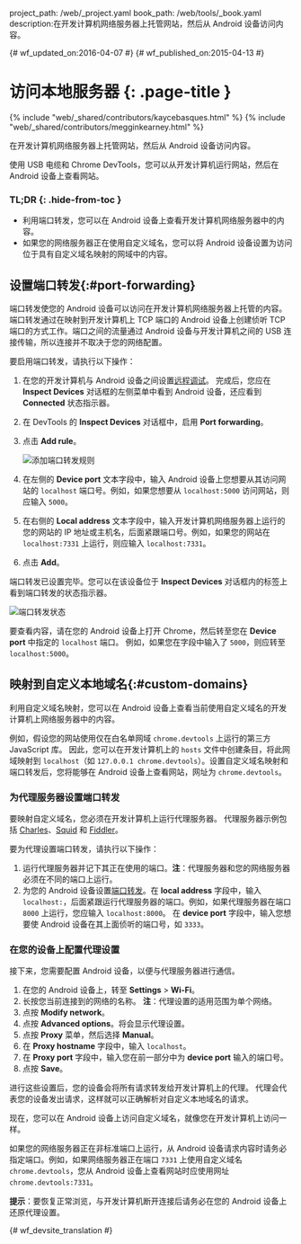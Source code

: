 project_path: /web/_project.yaml
book_path: /web/tools/_book.yaml
description:在开发计算机网络服务器上托管网站，然后从 Android 设备访问内容。

{# wf_updated_on:2016-04-07 #}
{# wf_published_on:2015-04-13 #}

# 访问本地服务器 {: .page-title }

{% include "web/_shared/contributors/kaycebasques.html" %}
{% include "web/_shared/contributors/megginkearney.html" %}

在开发计算机网络服务器上托管网站，然后从 Android 设备访问内容。


使用 USB 电缆和 Chrome DevTools，您可以从开发计算机运行网站，然后在 Android 设备上查看网站。
 


### TL;DR {: .hide-from-toc }
- 利用端口转发，您可以在 Android 设备上查看开发计算机网络服务器中的内容。
- 如果您的网络服务器正在使用自定义域名，您可以将 Android 设备设置为访问位于具有自定义域名映射的网域中的内容。


## 设置端口转发{:#port-forwarding}

端口转发使您的 Android 设备可以访问在开发计算机网络服务器上托管的内容。
端口转发通过在映射到开发计算机上 TCP 端口的 Android 设备上创建侦听 TCP 端口的方式工作。端口之间的流量通过 Android 设备与开发计算机之间的 USB 连接传输，所以连接并不取决于您的网络配置。



要启用端口转发，请执行以下操作：

1. 在您的开发计算机与 Android 设备之间设置[远程调试](.)。
完成后，您应在 **Inspect Devices** 对话框的左侧菜单中看到 Android 设备，还应看到 **Connected** 状态指示器。


1. 在 DevTools 的 **Inspect Devices** 对话框中，启用 **Port forwarding**。
1. 点击 **Add rule**。

   ![添加端口转发规则](imgs/add-rule.png)
1. 在左侧的 **Device port** 文本字段中，输入 Android 设备上您想要从其访问网站的 `localhost` 端口号。例如，如果您想要从 `localhost:5000` 访问网站，则应输入 `5000`。
1. 在右侧的 **Local address** 文本字段中，输入开发计算机网络服务器上运行的您的网站的 IP 地址或主机名，后面紧跟端口号。例如，如果您的网站在 `localhost:7331` 上运行，则应输入 `localhost:7331`。

1. 点击 **Add**。

端口转发已设置完毕。您可以在该设备位于 **Inspect Devices** 对话框内的标签上看到端口转发的状态指示器。


![端口转发状态](imgs/port-forwarding-status.png)

要查看内容，请在您的 Android 设备上打开 Chrome，然后转至您在 **Device port** 中指定的 `localhost` 端口。
例如，如果您在字段中输入了 `5000`，则应转至 `localhost:5000`。

 

## 映射到自定义本地域名{:#custom-domains}

利用自定义域名映射，您可以在 Android 设备上查看当前使用自定义域名的开发计算机上网络服务器中的内容。


例如，假设您的网站使用仅在白名单网域 `chrome.devtools` 上运行的第三方 JavaScript 库。
因此，您可以在开发计算机上的 `hosts` 文件中创建条目，将此网域映射到 `localhost`（如 `127.0.0.1 chrome.devtools`）。设置自定义域名映射和端口转发后，您将能够在 Android 设备上查看网站，网址为 `chrome.devtools`。

 

### 为代理服务器设置端口转发

要映射自定义域名，您必须在开发计算机上运行代理服务器。
代理服务器示例包括 [Charles][charles]、[Squid][squid] 和 [Fiddler][fiddler]。


要为代理设置端口转发，请执行以下操作：

1. 运行代理服务器并记下其正在使用的端口。**注**：代理服务器和您的网络服务器必须在不同的端口上运行。
1. 为您的 Android 设备设置[端口转发](#port-forwarding)。在 **local address** 字段中，输入 `localhost:`，后面紧跟运行代理服务器的端口。例如，如果代理服务器在端口 `8000` 上运行，您应输入 `localhost:8000`。
在 **device port** 字段中，输入您想要使 Android 设备在其上面侦听的端口号，如 `3333`。


[charles]: http://www.charlesproxy.com/
[squid]: http://www.squid-cache.org/
[fiddler]: http://www.telerik.com/fiddler

### 在您的设备上配置代理设置

接下来，您需要配置 Android 设备，以便与代理服务器进行通信。
 

1. 在您的 Android 设备上，转至 **Settings** > **Wi-Fi**。
1. 长按您当前连接到的网络的名称。
   **注**：代理设置的适用范围为单个网络。
3. 点按 **Modify network**。
4. 点按 **Advanced options**。将会显示代理设置。
5. 点按 **Proxy** 菜单，然后选择 **Manual**。
6. 在 **Proxy hostname** 字段中，输入 `localhost`。
7. 在 **Proxy port** 字段中，输入您在前一部分中为 **device port** 输入的端口号。
8. 点按 **Save**。

进行这些设置后，您的设备会将所有请求转发给开发计算机上的代理。
代理会代表您的设备发出请求，这样就可以正确解析对自定义本地域名的请求。


现在，您可以在 Android 设备上访问自定义域名，就像您在开发计算机上访问一样。
 

如果您的网络服务器正在非标准端口上运行，从 Android 设备请求内容时请务必指定端口。例如，如果网络服务器正在端口 `7331` 上使用自定义域名 `chrome.devtools`，您从 Android 设备上查看网站时应使用网址 `chrome.devtools:7331`。

 

**提示**：要恢复正常浏览，与开发计算机断开连接后请务必在您的 Android 设备上还原代理设置。



{# wf_devsite_translation #}
